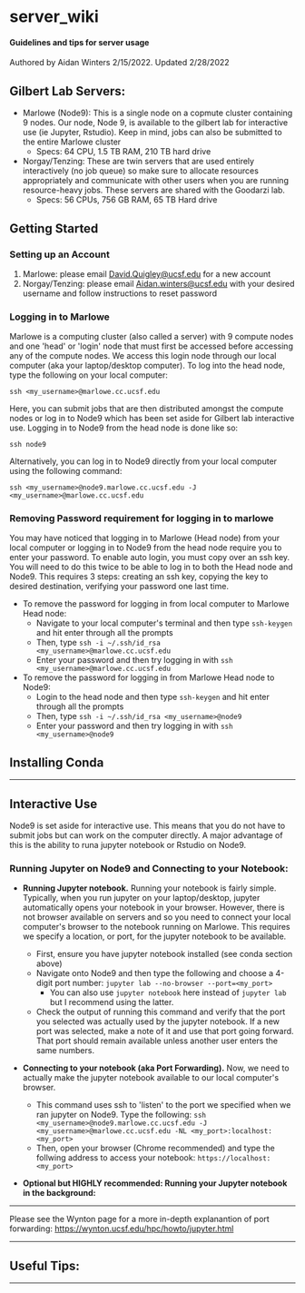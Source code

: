 # server_wiki
#### Guidelines and tips for server usage

Authored by Aidan Winters 2/15/2022. Updated 2/28/2022


## Gilbert Lab Servers:
- Marlowe (Node9): This is a single node on a copmute cluster containing 9 nodes. Our node, Node 9, is available to the gilbert lab for interactive use (ie Jupyter, Rstudio). Keep in mind, jobs can also be submitted to the entire Marlowe cluster
  - Specs: 64 CPU, 1.5 TB RAM, 210 TB hard drive
- Norgay/Tenzing: These are twin servers that are used entirely interactively (no job queue) so make sure to allocate resources appropriately and communicate with other users when you are running resource-heavy jobs. These servers are shared with the Goodarzi lab.
  - Specs: 56 CPUs, 756 GB RAM, 65 TB Hard drive 


## Getting Started

### Setting up an Account
1. Marlowe: please email David.Quigley@ucsf.edu for a new account
2. Norgay/Tenzing: please email Aidan.winters@ucsf.edu with your desired username and follow instructions to reset password

### Logging in to Marlowe
Marlowe is a computing cluster (also called a server) with 9 compute nodes and one 'head' or 'login' node that must first be accessed before accessing any of the compute nodes. We access this login node through our local computer (aka your laptop/desktop computer).
To log into the head node, type the following on your local computer: 
```
ssh <my_username>@marlowe.cc.ucsf.edu
```
Here, you can submit jobs that are then distributed amongst the compute nodes or log in to Node9 which has been set aside for Gilbert lab interactive use. 
Logging in to Node9 from the head node is done like so: 
```
ssh node9
```

Alternatively, you can log in to Node9 directly from your local computer using the following command: 
```
ssh <my_username>@node9.marlowe.cc.ucsf.edu -J <my_username>@marlowe.cc.ucsf.edu
```

### Removing Password requirement for logging in to marlowe
You may have noticed that logging in to Marlowe (Head node) from your local computer or logging in to Node9 from the head node require you to enter your password. To enable auto login, you must copy over an ssh key. You will need to do this twice to be able to log in to both the Head node and Node9. This requires 3 steps: creating an ssh key, copying the key to desired destination, verifying your password one last time. 
- To remove the password for logging in from local computer to Marlowe Head node: 
   - Navigate to your local computer's terminal and then type `ssh-keygen`  and hit enter through all the prompts
   - Then, type `ssh -i ~/.ssh/id_rsa <my_username>@marlowe.cc.ucsf.edu`
   - Enter your password and then try logging in with `ssh <my_username>@marlowe.cc.ucsf.edu`
- To remove the password for logging in from Marlowe Head node to Node9: 
   - Login to the head node and then type `ssh-keygen`  and hit enter through all the prompts
   - Then, type `ssh -i ~/.ssh/id_rsa <my_username>@node9`
   - Enter your password and then try logging in with `ssh <my_username>@node9`

## Installing Conda
---

## Interactive Use
Node9 is set aside for interactive use. This means that you do not have to submit jobs but can work on the computer directly. A major advantage of this is the ability to runa jupyter notebook or Rstudio on Node9. 

### Running Jupyter on Node9 and Connecting to your Notebook: 
- <strong>Running Jupyter notebook.</strong> Running your notebook is fairly simple. Typically, when you run jupyter on your laptop/desktop, jupyter automatically opens your notebook in your browser. However, there is not browser available on servers and so you need to connect your local computer's browser to the notebook running on Marlowe. This requires we specify a location, or port, for the jupyter notebook to be available.
  - First, ensure you have jupyter notebook installed (see conda section above)
  - Navigate onto Node9 and then type the following and choose a 4-digit port number: `jupyter lab --no-browser --port=<my_port>`
    - You can also use `jupyter notebook` here instead of `jupyter lab` but I recommend using the latter.
  - Check the output of running this command and verify that the port you selected was actually used by the jupyter notebook. If a new port was selected, make a note of it and use that port going forward. That port should remain available unless another user enters the same numbers.

- <strong>Connecting to your notebook (aka Port Forwarding).</strong> Now, we need to actually make the jupyter notebook available to our local computer's browser. 
  - This command uses ssh to 'listen' to the port we specified when we ran jupyter on Node9. Type the following: `ssh <my_username>@node9.marlowe.cc.ucsf.edu -J <my_username>@marlowe.cc.ucsf.edu -NL <my_port>:localhost:<my_port>`
  - Then, open your browser (Chrome recommended) and type the follwing address to access your notebook: `https://localhost:<my_port>`

- <strong>Optional but HIGHLY recommended: Running your Jupyter notebook in the background:</strong>
---   

Please see the Wynton page for a more in-depth explanantion of port forwarding: https://wynton.ucsf.edu/hpc/howto/jupyter.html

---

## Useful Tips: 
---
